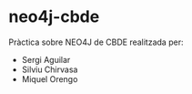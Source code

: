 # neo4j-cbde
Pràctica sobre NEO4J de CBDE realitzada per:

- Sergi Aguilar
- Silviu Chirvasa
- Miquel Orengo
